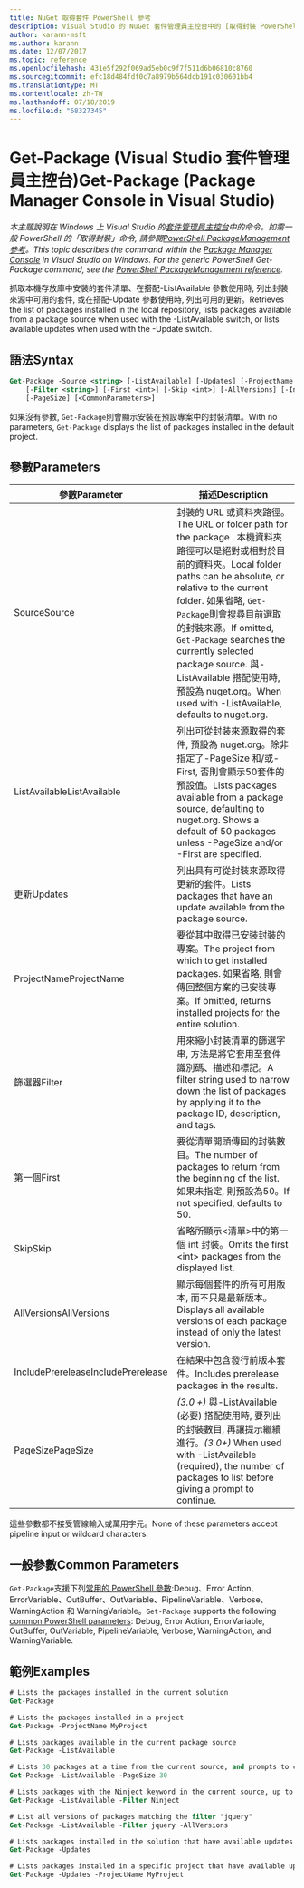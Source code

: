 ```yaml
---
title: NuGet 取得套件 PowerShell 參考
description: Visual Studio 的 NuGet 套件管理員主控台中的 [取得封裝 PowerShell 的參考] 命令。
author: karann-msft
ms.author: karann
ms.date: 12/07/2017
ms.topic: reference
ms.openlocfilehash: 431e5f292f069ad5eb0c9f7f511d6b06810c8760
ms.sourcegitcommit: efc18d484fdf0c7a8979b564dcb191c030601bb4
ms.translationtype: MT
ms.contentlocale: zh-TW
ms.lasthandoff: 07/18/2019
ms.locfileid: "68327345"
---
```

# <a name="get-package-package-manager-console-in-visual-studio"></a><span data-ttu-id="88c1b-103">Get-Package (Visual Studio 套件管理員主控台)</span><span class="sxs-lookup"><span data-stu-id="88c1b-103">Get-Package (Package Manager Console in Visual Studio)</span></span>

<span data-ttu-id="88c1b-104">*本主題說明在 Windows 上 Visual Studio 的[套件管理員主控台](../../consume-packages/install-use-packages-powershell.md)中的命令。如需一般 PowerShell 的「取得封裝」命令, 請參閱[PowerShell PackageManagement 參考](/powershell/module/packagemanagement/?view=powershell-6)。*</span><span class="sxs-lookup"><span data-stu-id="88c1b-104">*This topic describes the command within the [Package Manager Console](../../consume-packages/install-use-packages-powershell.md) in Visual Studio on Windows. For the generic PowerShell Get-Package command, see the [PowerShell PackageManagement reference](/powershell/module/packagemanagement/?view=powershell-6).*</span></span>

<span data-ttu-id="88c1b-105">抓取本機存放庫中安裝的套件清單、在搭配-ListAvailable 參數使用時, 列出封裝來源中可用的套件, 或在搭配-Update 參數使用時, 列出可用的更新。</span><span class="sxs-lookup"><span data-stu-id="88c1b-105">Retrieves the list of packages installed in the local repository, lists packages available from a package source when used with the -ListAvailable switch, or lists available updates when used with the -Update switch.</span></span>

## <a name="syntax"></a><span data-ttu-id="88c1b-106">語法</span><span class="sxs-lookup"><span data-stu-id="88c1b-106">Syntax</span></span>

```ps
Get-Package -Source <string> [-ListAvailable] [-Updates] [-ProjectName <string>]
    [-Filter <string>] [-First <int>] [-Skip <int>] [-AllVersions] [-IncludePrerelease]
    [-PageSize] [<CommonParameters>]
```

<span data-ttu-id="88c1b-107">如果沒有參數, `Get-Package`則會顯示安裝在預設專案中的封裝清單。</span><span class="sxs-lookup"><span data-stu-id="88c1b-107">With no parameters, `Get-Package` displays the list of packages installed in the default project.</span></span>

## <a name="parameters"></a><span data-ttu-id="88c1b-108">參數</span><span class="sxs-lookup"><span data-stu-id="88c1b-108">Parameters</span></span>

| <span data-ttu-id="88c1b-109">參數</span><span class="sxs-lookup"><span data-stu-id="88c1b-109">Parameter</span></span> | <span data-ttu-id="88c1b-110">描述</span><span class="sxs-lookup"><span data-stu-id="88c1b-110">Description</span></span> |
| --- | --- |
| <span data-ttu-id="88c1b-111">Source</span><span class="sxs-lookup"><span data-stu-id="88c1b-111">Source</span></span> | <span data-ttu-id="88c1b-112">封裝的 URL 或資料夾路徑。</span><span class="sxs-lookup"><span data-stu-id="88c1b-112">The URL or folder path for the package .</span></span> <span data-ttu-id="88c1b-113">本機資料夾路徑可以是絕對或相對於目前的資料夾。</span><span class="sxs-lookup"><span data-stu-id="88c1b-113">Local folder paths can be absolute, or relative to the current folder.</span></span> <span data-ttu-id="88c1b-114">如果省略, `Get-Package`則會搜尋目前選取的封裝來源。</span><span class="sxs-lookup"><span data-stu-id="88c1b-114">If omitted, `Get-Package` searches the currently selected package source.</span></span> <span data-ttu-id="88c1b-115">與-ListAvailable 搭配使用時, 預設為 nuget.org。</span><span class="sxs-lookup"><span data-stu-id="88c1b-115">When used with -ListAvailable, defaults to nuget.org.</span></span> |
| <span data-ttu-id="88c1b-116">ListAvailable</span><span class="sxs-lookup"><span data-stu-id="88c1b-116">ListAvailable</span></span> | <span data-ttu-id="88c1b-117">列出可從封裝來源取得的套件, 預設為 nuget.org。除非指定了-PageSize 和/或-First, 否則會顯示50套件的預設值。</span><span class="sxs-lookup"><span data-stu-id="88c1b-117">Lists packages available from a package source, defaulting to nuget.org. Shows a default of 50 packages unless -PageSize and/or -First are specified.</span></span> |
| <span data-ttu-id="88c1b-118">更新</span><span class="sxs-lookup"><span data-stu-id="88c1b-118">Updates</span></span> | <span data-ttu-id="88c1b-119">列出具有可從封裝來源取得更新的套件。</span><span class="sxs-lookup"><span data-stu-id="88c1b-119">Lists packages that have an update available from the package source.</span></span> |
| <span data-ttu-id="88c1b-120">ProjectName</span><span class="sxs-lookup"><span data-stu-id="88c1b-120">ProjectName</span></span> | <span data-ttu-id="88c1b-121">要從其中取得已安裝封裝的專案。</span><span class="sxs-lookup"><span data-stu-id="88c1b-121">The project from which to get installed packages.</span></span> <span data-ttu-id="88c1b-122">如果省略, 則會傳回整個方案的已安裝專案。</span><span class="sxs-lookup"><span data-stu-id="88c1b-122">If omitted, returns installed projects for the entire solution.</span></span> |
| <span data-ttu-id="88c1b-123">篩選器</span><span class="sxs-lookup"><span data-stu-id="88c1b-123">Filter</span></span> | <span data-ttu-id="88c1b-124">用來縮小封裝清單的篩選字串, 方法是將它套用至套件識別碼、描述和標記。</span><span class="sxs-lookup"><span data-stu-id="88c1b-124">A filter string used to narrow down the list of packages by applying it to the package ID, description, and tags.</span></span> |
| <span data-ttu-id="88c1b-125">第一個</span><span class="sxs-lookup"><span data-stu-id="88c1b-125">First</span></span> | <span data-ttu-id="88c1b-126">要從清單開頭傳回的封裝數目。</span><span class="sxs-lookup"><span data-stu-id="88c1b-126">The number of packages to return from the beginning of the list.</span></span> <span data-ttu-id="88c1b-127">如果未指定, 則預設為50。</span><span class="sxs-lookup"><span data-stu-id="88c1b-127">If not specified, defaults to 50.</span></span> |
| <span data-ttu-id="88c1b-128">Skip</span><span class="sxs-lookup"><span data-stu-id="88c1b-128">Skip</span></span> | <span data-ttu-id="88c1b-129">省略所顯示&lt;清單&gt;中的第一個 int 封裝。</span><span class="sxs-lookup"><span data-stu-id="88c1b-129">Omits the first &lt;int&gt; packages from the displayed list.</span></span>  |
| <span data-ttu-id="88c1b-130">AllVersions</span><span class="sxs-lookup"><span data-stu-id="88c1b-130">AllVersions</span></span> | <span data-ttu-id="88c1b-131">顯示每個套件的所有可用版本, 而不只是最新版本。</span><span class="sxs-lookup"><span data-stu-id="88c1b-131">Displays all available versions of each package instead of only the latest version.</span></span> |
| <span data-ttu-id="88c1b-132">IncludePrerelease</span><span class="sxs-lookup"><span data-stu-id="88c1b-132">IncludePrerelease</span></span> | <span data-ttu-id="88c1b-133">在結果中包含發行前版本套件。</span><span class="sxs-lookup"><span data-stu-id="88c1b-133">Includes prerelease packages in the results.</span></span> |
| <span data-ttu-id="88c1b-134">PageSize</span><span class="sxs-lookup"><span data-stu-id="88c1b-134">PageSize</span></span> | <span data-ttu-id="88c1b-135">*(3.0 +)* 與-ListAvailable (必要) 搭配使用時, 要列出的封裝數目, 再讓提示繼續進行。</span><span class="sxs-lookup"><span data-stu-id="88c1b-135">*(3.0+)* When used with -ListAvailable (required), the number of packages to list before giving a prompt to continue.</span></span> |

<span data-ttu-id="88c1b-136">這些參數都不接受管線輸入或萬用字元。</span><span class="sxs-lookup"><span data-stu-id="88c1b-136">None of these parameters accept pipeline input or wildcard characters.</span></span>

## <a name="common-parameters"></a><span data-ttu-id="88c1b-137">一般參數</span><span class="sxs-lookup"><span data-stu-id="88c1b-137">Common Parameters</span></span>

<span data-ttu-id="88c1b-138">`Get-Package`支援下列[常用的 PowerShell 參數](http://go.microsoft.com/fwlink/?LinkID=113216):Debug、Error Action、ErrorVariable、OutBuffer、OutVariable、PipelineVariable、Verbose、WarningAction 和 WarningVariable。</span><span class="sxs-lookup"><span data-stu-id="88c1b-138">`Get-Package` supports the following [common PowerShell parameters](http://go.microsoft.com/fwlink/?LinkID=113216): Debug, Error Action, ErrorVariable, OutBuffer, OutVariable, PipelineVariable, Verbose, WarningAction, and WarningVariable.</span></span>

## <a name="examples"></a><span data-ttu-id="88c1b-139">範例</span><span class="sxs-lookup"><span data-stu-id="88c1b-139">Examples</span></span>

```ps
# Lists the packages installed in the current solution
Get-Package

# Lists the packages installed in a project
Get-Package -ProjectName MyProject

# Lists packages available in the current package source
Get-Package -ListAvailable

# Lists 30 packages at a time from the current source, and prompts to continue if more are available
Get-Package -ListAvailable -PageSize 30

# Lists packages with the Ninject keyword in the current source, up to 50
Get-Package -ListAvailable -Filter Ninject

# List all versions of packages matching the filter "jquery"
Get-Package -ListAvailable -Filter jquery -AllVersions

# Lists packages installed in the solution that have available updates
Get-Package -Updates

# Lists packages installed in a specific project that have available updates
Get-Package -Updates -ProjectName MyProject
```
